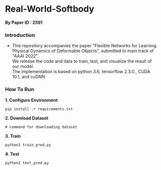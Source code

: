 # Real-World-Softbody

**By Paper ID : 2591**


### Introduction
- This repository accompanies the paper "Flexible Networks for Learning Physical Dynamics of Deformable Objects", submitted to main track of "AAAI 2022".<br/>
  We release the code and data to train, test, and visualize the result of our model.<br/>
  The implementation is based on python 3.6, tensorflow 2.3.0., CUDA 10.1, and cuDNN  <br/>

### How To Run
**1. Configure Environment**


    pip install -r requirements.txt
   
**2. Download Dataset**
    
    # command for downloading dataset

**3. Train**


    python3 train_pred.py

**4. Test**


    python3 test_pred.py
